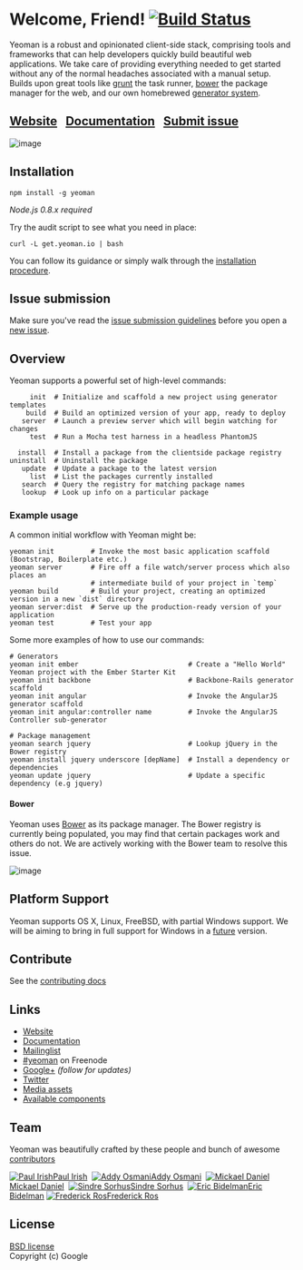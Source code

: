 # Welcome, Friend! [![Build Status](https://secure.travis-ci.org/yeoman/yeoman.png?branch=master)](http://travis-ci.org/yeoman/yeoman)

Yeoman is a robust and opinionated client-side stack, comprising tools and frameworks that can help developers quickly build beautiful web applications. We take care of providing everything needed to get started without any of the normal headaches associated with a manual setup. Builds upon great tools like [grunt](http://gruntjs.com) the task runner, [bower](http://twitter.github.com/bower/) the package manager for the web, and our own homebrewed [generator system](https://github.com/yeoman/generators).

## [Website](http://yeoman.io)&nbsp;&nbsp;&nbsp;[Documentation](https://github.com/yeoman/yeoman/wiki)&nbsp;&nbsp;&nbsp;[Submit issue](https://github.com/yeoman/yeoman#issue-submission)

![image](http://yeoman.io/media/yeoman-masthead.png)


## Installation

    npm install -g yeoman

*Node.js 0.8.x required*


Try the audit script to see what you need in place:

    curl -L get.yeoman.io | bash

You can follow its guidance or simply walk through the [installation procedure](https://github.com/yeoman/yeoman/wiki/Manual-Install).


## Issue submission

Make sure you've read the [issue submission guidelines](https://github.com/yeoman/yeoman/blob/master/contributing.md#issue-submission) before you open a [new issue](https://github.com/yeoman/yeoman/issues/new).


## Overview

Yeoman supports a powerful set of high-level commands:

```
     init  # Initialize and scaffold a new project using generator templates
    build  # Build an optimized version of your app, ready to deploy
   server  # Launch a preview server which will begin watching for changes
     test  # Run a Mocha test harness in a headless PhantomJS

  install  # Install a package from the clientside package registry
uninstall  # Uninstall the package
   update  # Update a package to the latest version
     list  # List the packages currently installed
   search  # Query the registry for matching package names
   lookup  # Look up info on a particular package
```

### Example usage

A common initial workflow with Yeoman might be:

```shell
yeoman init         # Invoke the most basic application scaffold (Bootstrap, Boilerplate etc.)
yeoman server       # Fire off a file watch/server process which also places an
                    # intermediate build of your project in `temp`
yeoman build        # Build your project, creating an optimized version in a new `dist` directory
yeoman server:dist  # Serve up the production-ready version of your application
yeoman test         # Test your app
```

Some more examples of how to use our commands:

```shell
# Generators
yeoman init ember                           # Create a "Hello World" Yeoman project with the Ember Starter Kit
yeoman init backbone                        # Backbone-Rails generator scaffold
yeoman init angular                         # Invoke the AngularJS generator scaffold
yeoman init angular:controller name         # Invoke the AngularJS Controller sub-generator

# Package management
yeoman search jquery                        # Lookup jQuery in the Bower registry
yeoman install jquery underscore [depName]  # Install a dependency or dependencies
yeoman update jquery                        # Update a specific dependency (e.g jquery)
```

#### Bower

Yeoman uses [Bower](http://twitter.github.com/bower) as its package manager. The Bower registry is currently being populated, you may find that certain packages work and others do not. We are actively working with the Bower team to resolve this issue.


![image](http://yeoman.io/media/yeoman-packages.png)


## Platform Support

Yeoman supports OS X, Linux, FreeBSD, with partial Windows support. We will be aiming to bring in full support for Windows in a [future](https://github.com/yeoman/yeoman/wiki/Manual-Install) version.


## Contribute

See the [contributing docs](https://github.com/yeoman/yeoman/blob/master/contributing.md)


## Links

- [Website](http://yeoman.io)
- [Documentation](https://github.com/yeoman/yeoman/wiki)
- [Mailinglist](https://groups.google.com/forum/#!forum/yeoman-dev)
- [\#yeoman](http://webchat.freenode.net) on Freenode
- [Google+](https://plus.google.com/101063139999404044459/posts) *(follow for updates)*
- [Twitter](https://twitter.com/yeoman)
- [Media assets](https://github.com/yeoman/yeoman.io/tree/gh-pages/media)
- [Available components](http://sindresorhus.com/bower-components/)


## Team

Yeoman was beautifully crafted by these people and bunch of awesome [contributors](https://github.com/yeoman/yeoman/graphs/contributors)

[![Paul Irish](http://www.gravatar.com/avatar/ffe68d6f71b225f7661d33f2a8908281.png?s=40)Paul Irish](http://paulirish.com)&nbsp;
[![Addy Osmani](http://www.gravatar.com/avatar/96270e4c3e5e9806cf7245475c00b275.png?s=40)Addy Osmani](http://addyosmani.com)&nbsp;
[![Mickael Daniel](http://www.gravatar.com/avatar/a23615915f0baf096b94cc9df93fc327.png?s=40)Mickael Daniel](http://blog.mklog.fr)&nbsp;
[![Sindre Sorhus](http://www.gravatar.com/avatar/d36a92237c75c5337c17b60d90686bf9.png?s=40)Sindre Sorhus](http://sindresorhus.com)&nbsp;
[![Eric Bidelman](http://www.gravatar.com/avatar/e7948aac7c52b26470be80311873a398.png?s=40)Eric Bidelman](http://ericbidelman.com)
[![Frederick Ros](http://www.gravatar.com/avatar/4605de69c4c3af3f48b8e829206cd4c2.png?s=40)Frederick Ros](https://github.com/sleeper)


## License

[BSD license](http://opensource.org/licenses/bsd-license.php)  
Copyright (c) Google
